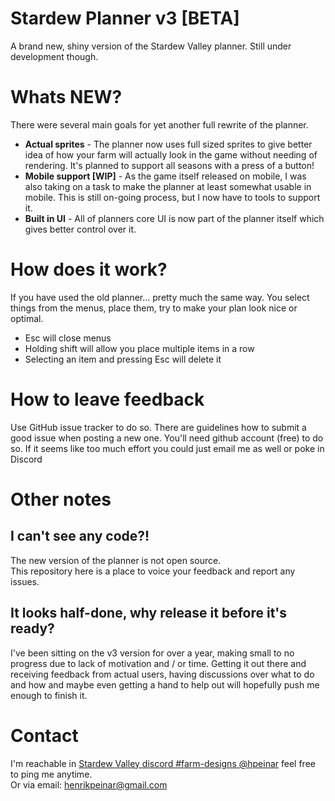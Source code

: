# Stardew Planner v3 [BETA]
A brand new, shiny version of the Stardew Valley planner. Still under development though.

# Whats NEW?
There were several main goals for yet another full rewrite of the planner.

* **Actual sprites** - The planner now uses full sized sprites to give better idea of how your farm will actually look in the game without needing of rendering. It's planned to support all seasons with a press of a button!
* **Mobile support [WIP]** - As the game itself released on mobile, I was also taking on a task to make the planner at least somewhat usable in mobile. This is still on-going process, but I now have to tools to support it.
* **Built in UI** - All of planners core UI is now part of the planner itself which gives better control over it.

# How does it work?
If you have used the old planner... pretty much the same way. You select things from the menus, place them, try to make your plan look nice or optimal. 
- Esc will close menus
- Holding shift will allow you place multiple items in a row
- Selecting an item and pressing Esc will delete it

# How to leave feedback
Use GitHub issue tracker to do so. There are guidelines how to submit a good issue when posting a new one. You'll need github account (free) to do so. If it seems like too much effort you could just email me as well or poke in Discord

# Other notes
## I can't see any code?!
The new version of the planner is not open source.   
This repository here is a place to voice your feedback and report any issues.

## It looks half-done, why release it before it's ready?
I've been sitting on the v3 version for over a year, making small to no progress due to lack of motivation and / or time. Getting it out there and receiving feedback from actual users, having discussions over what to do and how and maybe even getting a hand to help out will hopefully push me enough to finish it.

# Contact
I'm reachable in [Stardew Valley discord #farm-designs @hpeinar](https://discord.gg/RRPKc4Z) feel free to ping me anytime.   
Or via email: henrikpeinar@gmail.com